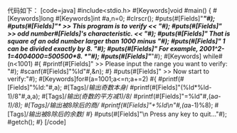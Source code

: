 代码如下：
[code=java]
#include<stdio.h>
#[Keywords]void #main()
{
    #[Keywords]long #[Keywords]int #a,n=0;
    #clrscr();
    #puts(#[Fields]"***********************************************************"#);
    #puts(#[Fields]"*      >>      This program is to verify       <<         *"#);
    #puts(#[Fields]"*      >>     odd number#[Fields]'s characteristic.     <<         *"#);
    #puts(#[Fields]"* That is square of an odd number larger than 1000 minus  *"#);
    #puts(#[Fields]"* 1 can be divided exactly by 8.                          *"#);
    #puts(#[Fields]"* For example, 2001^2-1=4004000=500500*8.                 *"#);
    #puts(#[Fields]"***********************************************************"#);
   #[Keywords] while#(n<1001)
    #{
    	#printf(#[Fields]" >> Please input the range you want to verify: "#);
    	#scanf(#[Fields]"%ld"#,&n);
    #}
    #puts(#[Fields]" >> Now start to verify:"#);
    #[Keywords]for#(a=1001;a<=n;a+=2)
    #{
        #printf(#[Fields]"%ld:"#,a);       #[Tags]/*输出奇数本身*/
        #printf(#[Fields]"(%ld*%ld-1)/8"#,a,a);      #[Tags]/*输出(奇数的平方减1)/8*/
        #printf(#[Fields]"=%ld"#,(a*a-1)/8);        #[Tags]/*输出被8除后的商*/
        #printf(#[Fields]"+%ld\n"#,(a*a-1)%8);      #[Tags]/*输出被8除后的余数*/
    #}
    #puts(#[Fields]"\n Press any key to quit..."#);
    #getch();
#}
[/code]